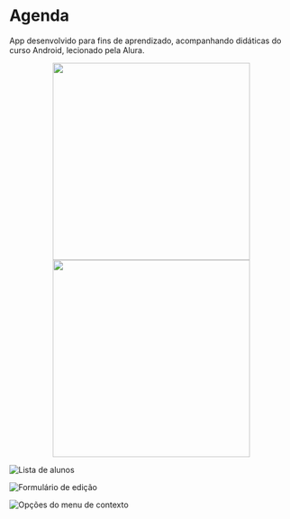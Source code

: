 # Agenda
App desenvolvido para fins de aprendizado, acompanhando didáticas do curso Android, lecionado pela Alura.

<p align="center">
  <img src="C:/Users/gusta/Desktop/Screenshot_20170325-212249.png" width="350"/>
  <img src="your_relative_path_here_number_2_large_name" width="350"/>
</p>

![Lista de alunos](main\Screenshot_20170325-212301.png)

![Formulário de edição](C:%5CUsers%5Cgusta%5CDesktop%5CScreenshot_20170325-212249.png)

![Opções do menu de contexto](C:%5CUsers%5Cgusta%5CDesktop%5CScreenshot_20170325-212322.png)

